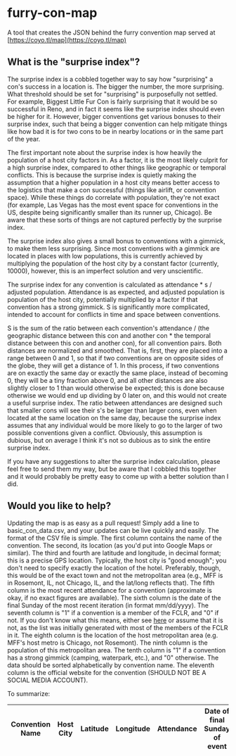 # furry-con-map
A tool that creates the JSON behind the furry convention map served at [https://coyo.tl/map](https://coyo.tl/map)

## What is the "surprise index"?
The surprise index is a cobbled together way to say how "surprising" a con's success in a location is. The bigger the number, the more surprising. What threshold should be set for "surprising" is purposefully not settled. For example, Biggest Little Fur Con is fairly surprising that it would be so successful in Reno, and in fact it seems like the surprise index should even be higher for it. However, bigger conventions get various bonuses to their surprise index, such that being a bigger convention can help mitigate things like how bad it is for two cons to be in nearby locations or in the same part of the year.

The first important note about the surprise index is how heavily the population of a host city factors in. As a factor, it is the most likely culprit for a high surprise index, compared to other things like geographic or temporal conflicts. This is because the surprise index is quietly making the assumption that a higher population in a host city means better access to the logistics that make a con successful (things like airlift, or convention space). While these things do correlate with population, they're not exact (for example, Las Vegas has the most event space for conventions in the US, despite being significantly smaller than its runner up, Chicago). Be aware that these sorts of things are not captured perfectly by the surprise index.

The surprise index also gives a small bonus to conventions with a gimmick, to make them less surprising. Since most conventions with a gimmick are located in places with low populations, this is currently achieved by multiplying the population of the host city by a constant factor (currently, 10000), however, this is an imperfect solution and very unscientific.

The surprise index for any convention is calculated as attendance * s / adjusted population. Attendance is as expected, and adjusted population is population of the host city, potentially multiplied by a factor if that convention has a strong gimmick. S is significantly more complicated, intended to account for conflicts in time and space between conventions.

S is the sum of the ratio between each convention's attendance / (the geographic distance between this con and another con * the temporal distance between this con and another con), for all convention pairs. Both distances are normalized and smoothed. That is, first, they are placed into a range between 0 and 1, so that if two conventions are on opposite sides of the globe, they will get a distance of 1. In this process, if two conventions are on exactly the same day or exactly the same place, instead of becoming 0, they will be a tiny fraction above 0, and all other distances are also slightly closer to 1 than would otherwise be expected; this is done because otherwise we would end up dividing by 0 later on, and this would not create a useful surprise index. The ratio between attendances are designed such that smaller cons will see their s's be larger than larger cons, even when located at the same location on the same day, because the surprise index assumes that any individual would be more likely to go to the larger of two possible conventions given a conflict. Obviously, this assumption is dubious, but on average I think it's not so dubious as to sink the entire surprise index.

If you have any suggestions to alter the surprise index calculation, please feel free to send them my way, but be aware that I cobbled this together and it would probably be pretty easy to come up with a better solution than I did.

## Would you like to help?
Updating the map is as easy as a pull request! Simply add a line to basic_con_data.csv, and your updates can be live quickly and easily. The format of the CSV file is simple. The first column contains the name of the convention. The second, its location (as you'd put into Google Maps or similar). The third and fourth are latitude and longitude, in decimal format; this is a precise GPS location. Typically, the host city is "good enough"; you don't need to specify exactly the location of the hotel. Preferably, though, this would be of the exact town and not the metropolitan area (e.g., MFF is in Rosemont, IL, not Chicago, IL, and the lat/long reflects that). The fifth column is the most recent attendance for a convention (approximate is okay, if no exact figures are available). The sixth column is the date of the final Sunday of the most recent iteration (in format mm/dd/yyyy). The seventh column is "1" if a convention is a member of the FCLR, and "0" if not. If you don't know what this means, either see [here](https://fclr.info) or assume that it is not, as the list was initially generated with most of the members of the FCLR in it. The eighth column is the location of the host metropolitan area (e.g. MFF's host metro is Chicago, not Rosemont). The ninth column is the population of this metropolitan area. The tenth column is "1" if a convention has a strong gimmick (camping, waterpark, etc.), and "0" otherwise. The data should be sorted alphabetically by convention name. The eleventh column is the official website for the convention (SHOULD NOT BE A SOCIAL MEDIA ACCOUNT).

To summarize:

Convention Name|Host City|Latitude|Longitude|Attendance|Date of final Sunday of event|FCLR Membership|Host Metropolitan Area|Population of Host|Gimmick|Website
 --- | --- | --- | --- | --- | --- | --- | --- | --- | --- | ---
